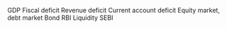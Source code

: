 GDP
Fiscal deficit
Revenue deficit
Current account deficit
Equity market, debt market
Bond
RBI
Liquidity
SEBI



